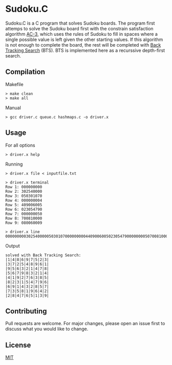 # Sudoku.C

Sudoku.C is a C program that solves Sudoku boards. The program first attemps to solve the Sudoku board first with the constrain satisfaction algorithm [AC-3](https://en.wikipedia.org/wiki/AC-3_algorithm), which uses the rules of Sudoku to fill in spaces where a single possible value is left given the other starting values. If this algorithm is not enough to complete the board, the rest will be completed with [Back Tracking Search](https://en.wikipedia.org/wiki/Backtracking) (BTS). BTS is implemented here as a recurssive depth-first search.

## Compilation

Makefile

```
> make clean
> make all
```

Manual

```
> gcc driver.c queue.c hashmaps.c -o driver.x
```

## Usage

For all options

```
> driver.x help
```

Running

```
> driver.x file < inputfile.txt
```

```
> driver.x terminal
Row 1: 000000000
Row 2: 302540000
Row 3: 050301070
Row 4: 000000004
Row 5: 409006005
Row 6: 023054790
Row 7: 000000050
Row 8: 700810000
Row 9: 080060009
```

```
> driver.x line 000000000302540000050301070000000004409006005023054790000000050700810000080060009
```

Output

```
solved with Back Tracking Search:
|1|4|8|6|9|7|5|2|3|
|3|7|2|5|4|8|9|6|1|
|9|5|6|3|2|1|4|7|8|
|5|6|7|9|8|3|2|1|4|
|4|1|9|2|7|6|3|8|5|
|8|2|3|1|5|4|7|9|6|
|6|9|1|4|3|2|8|5|7|
|7|3|5|8|1|9|6|4|2|
|2|8|4|7|6|5|1|3|9|
```

## Contributing

Pull requests are welcome. For major changes, please open an issue first to discuss what you would like to change.

## License

[MIT](https://choosealicense.com/licenses/mit/)
